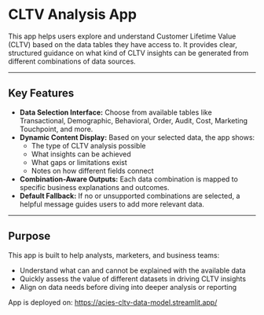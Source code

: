 # CLTV Analysis App

This app helps users explore and understand Customer Lifetime Value (CLTV) based on the data tables they have access to. It provides clear, structured guidance on what kind of CLTV insights can be generated from different combinations of data sources.

---

## Key Features

- **Data Selection Interface:** Choose from available tables like Transactional, Demographic, Behavioral, Order, Audit, Cost, Marketing Touchpoint, and more.
- **Dynamic Content Display:** Based on your selected data, the app shows:
  - The type of CLTV analysis possible
  - What insights can be achieved
  - What gaps or limitations exist
  - Notes on how different fields connect
- **Combination-Aware Outputs:** Each data combination is mapped to specific business explanations and outcomes.
- **Default Fallback:** If no or unsupported combinations are selected, a helpful message guides users to add more relevant data.

---

## Purpose

This app is built to help analysts, marketers, and business teams:
- Understand what can and cannot be explained with the available data
- Quickly assess the value of different datasets in driving CLTV insights
- Align on data needs before diving into deeper analysis or reporting

App is deployed on: https://acies-cltv-data-model.streamlit.app/